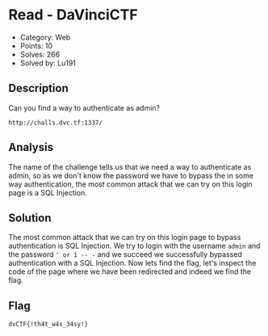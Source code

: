 # Read - DaVinciCTF

- Category: Web
- Points: 10
- Solves: 266
- Solved by: Lu191

## Description

Can you find a way to authenticate as admin?

`http://challs.dvc.tf:1337/`

## Analysis

The name of the challenge tells us that we need a way to authenticate as admin, so as we don't know the password we have to bypass the in some way authentication, the most common attack that we can try on this login page is a SQL Injection.

## Solution

The most common attack that we can try on this login page to bypass authentication is SQL Injection.
We try to login with the username `admin` and the password `' or 1 -- -` and we succeed we successfully bypassed authentication with a SQL Injection.
Now lets find the flag, let's inspect the code of the page where we have been redirected and indeed we find the flag.

## Flag

`dvCTF{!th4t_w4s_34sy!}`

